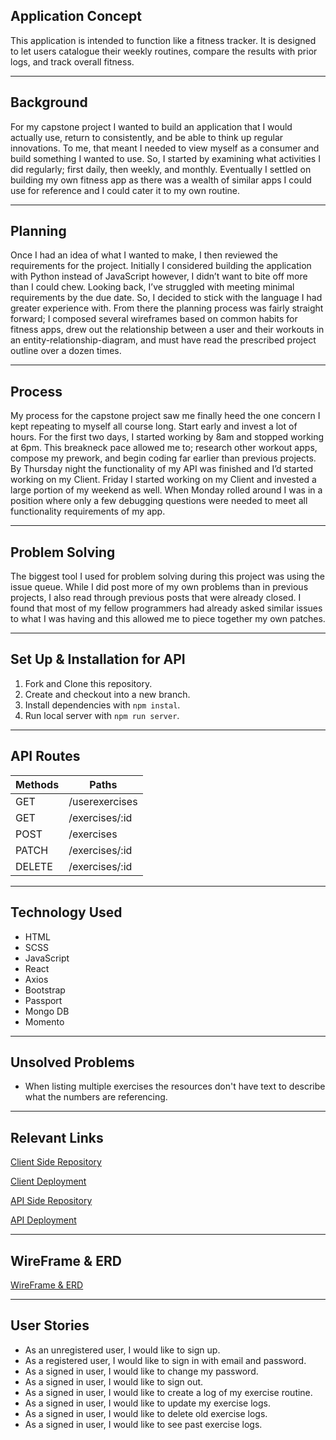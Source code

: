 ## Application Concept


This application is intended to function like a fitness tracker. It is designed
to let users catalogue their weekly routines, compare the results with prior logs,
and track overall fitness.

--------

## Background

For my capstone project I wanted to build an application that I would actually use, return to consistently, and be able to think up regular innovations. To me, that meant I needed to view myself as a consumer and build something I wanted to use. So, I started by examining what activities I did regularly; first daily, then weekly, and monthly. Eventually I settled on building my own fitness app as there was a wealth of similar apps I could use for reference and I could cater it to my own routine.

----------

## Planning

Once I had an idea of what I wanted to make, I then reviewed the requirements for the project. Initially I considered building the application with Python instead of JavaScript however, I didn’t want to bite off more than I could chew. Looking back, I’ve struggled with meeting minimal requirements by the due date. So, I decided to stick with the language I had greater experience with. From there the planning process was fairly straight forward; I composed several wireframes based on common habits for fitness apps, drew out the relationship between a user and their workouts in an entity-relationship-diagram, and must have read the prescribed project outline over a dozen times.

-----------

## Process

My process for the capstone project saw me finally heed the one concern I kept repeating to myself all course long. Start early and invest a lot of hours. For the first two days, I started working by 8am and stopped working at 6pm. This breakneck pace allowed me to; research other workout apps, compose my prework, and begin coding far earlier than previous projects. By Thursday night the functionality of my API was finished and I’d started working on my Client. Friday I started working on my Client and invested a large portion of my weekend as well. When Monday rolled around I was in a position where only a few debugging questions were needed to meet all functionality requirements of my app.

-----------

## Problem Solving

The biggest tool I used for problem solving during this project was using the issue queue. While I did post more of my own problems than in previous projects, I also read through previous posts that were already closed. I found that most of my fellow programmers had already asked similar issues to what I was having and this allowed me to piece together my own patches.

-------------

## Set Up & Installation for API


   1) Fork and Clone this repository.
   2) Create and checkout into a new branch.
   3) Install dependencies with `npm instal`.
   4) Run local server with `npm run server`.

--------

## API Routes


Methods   |	Paths
--------- | -----------
GET | /userexercises
GET | /exercises/:id
POST | /exercises
PATCH | /exercises/:id
DELETE | /exercises/:id

---------

## Technology Used


* HTML
* SCSS
* JavaScript
* React
* Axios
* Bootstrap
* Passport
* Mongo DB
* Momento

---------

## Unsolved Problems


* When listing multiple exercises the resources don't have text to describe what the numbers are referencing.

----------

## Relevant Links


[Client Side Repository](https://github.com/Dave-92-stack/Exercise-Client)

[Client Deployment](https://dave-92-stack.github.io/exercise-client/)

[API Side Repository](https://github.com/Dave-92-stack/Exercise-API)

[API Deployment](https://whispering-retreat-24051.herokuapp.com/)

--------

## WireFrame & ERD


[WireFrame & ERD](https://imgur.com/a/2OUY15k)

--------

## User Stories


* As an unregistered user, I would like to sign up.
* As a registered user, I would like to sign in with email and password.
* As a signed in user, I would like to change my password.
* As a signed in user, I would like to sign out.
* As a signed in user, I would like to create a log of my exercise routine.
* As a signed in user, I would like to update my exercise logs.
* As a signed in user, I would like to delete old exercise logs.
* As a signed in user, I would like to see past exercise logs.
